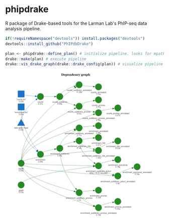 # phipdrake

R package of Drake-based tools for the Larman Lab's PhIP-seq data analysis pipeline.

``` r  
if(!requireNamespace("devtools")) install.packages("devtools")
devtools::install_github("PhIPdbDrake")
```  

``` r
plan <- phipdrake::define_plan() # initialize pipeline. looks for mpath.txt and ppath.txt in working directory
drake::make(plan) # execute pipeline
drake::vis_drake_graph(drake::drake_config(plan)) # visualize pipeline
```
![dependency graph](https://raw.githubusercontent.com/brandonsie/brandonsie.github.io/master/docs/phipdrake_dependency_graph.PNG)
